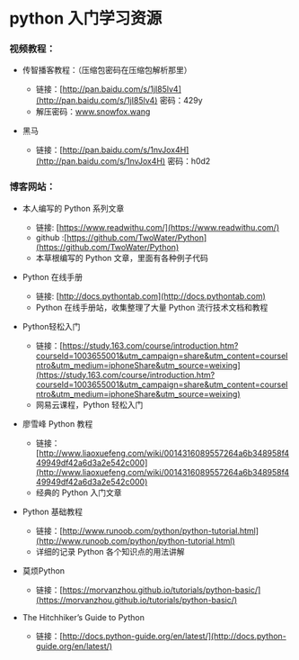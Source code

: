 # python 入门学习资源


### 视频教程：

* 传智播客教程：（压缩包密码在压缩包解析那里）
   - 链接：[http://pan.baidu.com/s/1jI85lv4](http://pan.baidu.com/s/1jI85lv4) 密码：429y
   - 解压密码：www.snowfox.wang

* 黑马
   - 链接：[http://pan.baidu.com/s/1nvJox4H](http://pan.baidu.com/s/1nvJox4H) 密码：h0d2


### 博客网站：

* 本人编写的 Python 系列文章
   - 链接: [https://www.readwithu.com/](https://www.readwithu.com/)
   - github :[https://github.com/TwoWater/Python](https://github.com/TwoWater/Python)
   - 本草根编写的 Python 文章，里面有各种例子代码

* Python 在线手册
   - 链接: [http://docs.pythontab.com](http://docs.pythontab.com)
   - Python 在线手册站，收集整理了大量 Python 流行技术文档和教程

* Python轻松入门
   - 链接：[https://study.163.com/course/introduction.htm?courseId=1003655001&utm_campaign=share&utm_content=courseIntro&utm_medium=iphoneShare&utm_source=weixing](https://study.163.com/course/introduction.htm?courseId=1003655001&utm_campaign=share&utm_content=courseIntro&utm_medium=iphoneShare&utm_source=weixing)
   - 网易云课程，Python 轻松入门

* 廖雪峰 Python 教程
   - 链接：[http://www.liaoxuefeng.com/wiki/0014316089557264a6b348958f449949df42a6d3a2e542c000](http://www.liaoxuefeng.com/wiki/0014316089557264a6b348958f449949df42a6d3a2e542c000)
   - 经典的 Python 入门文章

* Python 基础教程
   - 链接：[http://www.runoob.com/python/python-tutorial.html](http://www.runoob.com/python/python-tutorial.html)
   - 详细的记录 Python 各个知识点的用法讲解

* 莫烦Python
   - 链接：[https://morvanzhou.github.io/tutorials/python-basic/](https://morvanzhou.github.io/tutorials/python-basic/)

* The Hitchhiker’s Guide to Python
   - 链接：[http://docs.python-guide.org/en/latest/](http://docs.python-guide.org/en/latest/)
